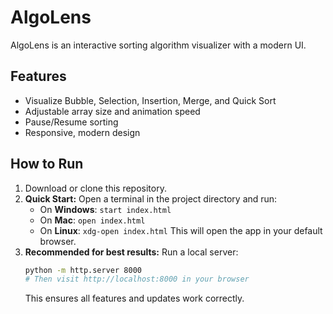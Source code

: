 # AlgoLens

AlgoLens is an interactive sorting algorithm visualizer with a modern UI.

## Features
- Visualize Bubble, Selection, Insertion, Merge, and Quick Sort
- Adjustable array size and animation speed
- Pause/Resume sorting
- Responsive, modern design

## How to Run
1. Download or clone this repository.
2. **Quick Start:**
   Open a terminal in the project directory and run:
   - On **Windows**: `start index.html`
   - On **Mac**: `open index.html`
   - On **Linux**: `xdg-open index.html`
   This will open the app in your default browser.
3. **Recommended for best results:**
   Run a local server:
   ```sh
   python -m http.server 8000
   # Then visit http://localhost:8000 in your browser
   ```
   This ensures all features and updates work correctly. 
